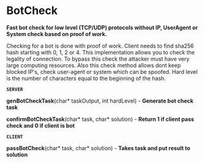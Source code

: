 # BotCheck
**Fast bot check for low level (TCP/UDP) protocols without IP, UserAgent or System check based on proof of work.**

Checking for a bot is done with proof of work. Client needs to find
sha256 hash starting with 0, 1, 2 or 4. This implementation allows you to check the legality
of connection. To bypass this check the attacker must have very large computing resources.
Also this check method allows dont keep blocked IP's, check user-agent or system which
can be spoofed.
Hard level is the number of characters equal to the beginning of the hash.

**```SERVER```**

**genBotCheckTask**(char* taskOutput, int hardLevel) - **Generate bot check task**

**confirmBotCheckTask**(char* task, char* solution) - **Return 1 if client pass check and 0 if client is bot**

**```CLIENT```**

**passBotCheck**(char* task, char* solution) - **Takes task and put result to solution**
